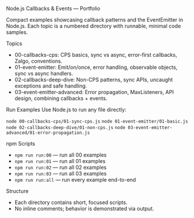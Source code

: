 Node.js Callbacks & Events — Portfolio

Compact examples showcasing callback patterns and the EventEmitter in Node.js. Each topic is a numbered directory with runnable, minimal code samples.

Topics
- 00-callbacks-cps: CPS basics, sync vs async, error-first callbacks, Zalgo, conventions.
- 01-event-emitter: Emit/on/once, error handling, observable objects, sync vs async handlers.
- 02-callbacks-deep-dive: Non-CPS patterns, sync APIs, uncaught exceptions and safe handling.
- 03-event-emitter-advanced: Error propagation, MaxListeners, API design, combining callbacks + events.

Run Examples
Use Node.js to run any file directly:

`node 00-callbacks-cps/01-sync-cps.js`
`node 01-event-emitter/01-basic.js`
`node 02-callbacks-deep-dive/01-non-cps.js`
`node 03-event-emitter-advanced/01-error-propagation.js`

npm Scripts
- `npm run run:00` — run all 00 examples
- `npm run run:01` — run all 01 examples
- `npm run run:02` — run all 02 examples
- `npm run run:03` — run all 03 examples
- `npm run run:all` — run every example end-to-end

Structure
- Each directory contains short, focused scripts.
- No inline comments; behavior is demonstrated via output.
